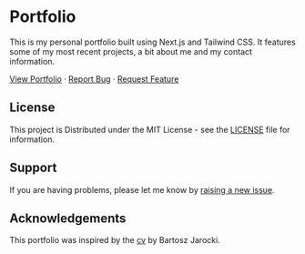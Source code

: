 # Portfolio

This is my personal portfolio built using Next.js and Tailwind CSS. It features some of my most recent projects, a bit about me and my contact information.

<div>
  <p>
    <a href="https://www.imseanconroy.co.uk">View Portfolio</a>
    ·
    <a href="https://github.com/ImSeanConroy/portfolio/issues">Report Bug</a>
    ·
    <a href="https://github.com/ImSeanConroy/portfolio/issues">Request Feature</a>
  </p>
</div>

## License

This project is Distributed under the MIT License - see the [LICENSE](LICENSE) file for information.

## Support

If you are having problems, please let me know by [raising a new issue](https://github.com/ImSeanConroy/portfolio/issues/new/choose).

## Acknowledgements

This portfolio was inspired by the [cv](https://github.com/BartoszJarocki/cv) by Bartosz Jarocki.